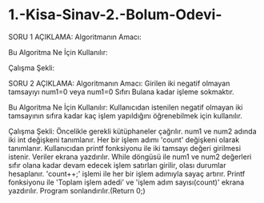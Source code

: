 # 1.-Kisa-Sinav-2.-Bolum-Odevi-

SORU 1 AÇIKLAMA:
Algoritmanın Amacı:


Bu Algoritma Ne İçin Kullanılır:

Çalışma Şekli:



SORU 2 AÇIKLAMA:
Algoritmanın Amacı: Girilen iki negatif olmayan tamsayıyı num1=0 veya num1=0 Sıfırı Bulana kadar işleme sokmaktır. 

Bu Algoritma Ne İçin Kullanılır: Kullanıcıdan istenilen negatif olmayan iki tamsayının sıfıra kadar kaç işlem yapıldığını öğrenebilmek için kullanılır.

Çalışma Şekli: Öncelikle gerekli kütüphaneler çağrılır. num1 ve num2 adında iki int değişkeni tanımlanır. Her bir işlem adımı 'count' değişkeni olarak tanımlanır. Kullanıcıdan printf  fonksiyonu ile iki tamsayı değeri girilmesi istenir. Veriler ekrana yazdırılır. While döngüsü ile num1 ve num2 değerleri sıfır olana kadar devam edecek işlem satırları girilir, olası durumlar hesaplanır. 'count++;' işlemi ile her bir işlem adımıyla sayaç artırır. Printf fonksiyonu ile 'Toplam işlem adedi' ve 'işlem adım sayısı(count)' ekrana yazdırılır. Program sonlandırılır.(Return 0;)
